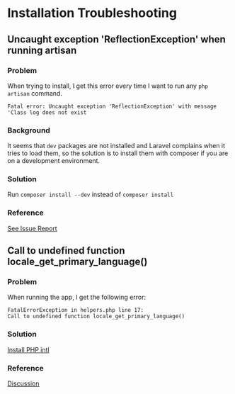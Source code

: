 # Installation Troubleshooting

## Uncaught exception 'ReflectionException' when running artisan

### Problem

When trying to install, I get this error every time I want to run any `php artisan` command.

```
Fatal error: Uncaught exception 'ReflectionException' with message 'Class log does not exist
```

### Background

It seems that `dev` packages are not installed and Laravel complains when it tries to load them, so the solution is to
install them with composer if you are on a development environment.

### Solution

Run `composer install --dev` instead of `composer install`

### Reference

[See Issue Report](https://github.com/alariva/timegrid/issues/52)

## Call to undefined function locale_get_primary_language()

### Problem

When running the app, I get the following error:

```
FatalErrorException in helpers.php line 17:
Call to undefined function locale_get_primary_language()
```

### Solution

[Install PHP intl](http://php.net/manual/en/intl.installation.php)

### Reference

[Discussion](https://gitter.im/alariva/timegridDevelopment?at=56ab732a8fbaf4220afa165e)